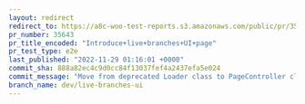 ```yaml
---
layout: redirect
redirect_to: https://a8c-woo-test-reports.s3.amazonaws.com/public/pr/35643/e2e/index.html
pr_number: 35643
pr_title_encoded: "Introduce+live+branches+UI+page"
pr_test_type: e2e
last_published: "2022-11-29 01:16:01 +0000"
commit_sha: 888a82ec4c9d0cc84f13037fef4a2437efa5e024
commit_message: "Move from deprecated Loader class to PageController class."
branch_name: dev/live-branches-ui
---
```

